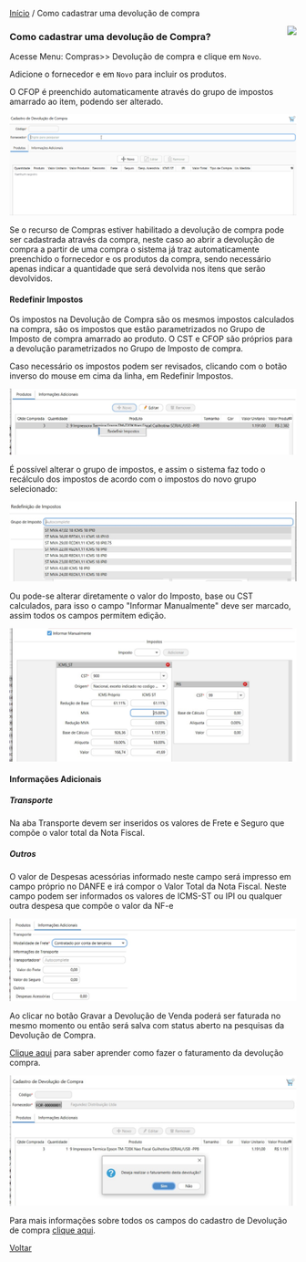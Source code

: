 [Início](index.md) / Como cadastrar uma devolução de compra

<a href="http://docs.continentenuvem.com.br/dicas.html#dicas"><img align="right" src="http://docs.continentenuvem.com.br/images/dicas.png"></a>



### Como cadastrar uma devolução de Compra?

Acesse Menu: Compras>> Devolução de compra e clique em `Novo`.

Adicione o fornecedor e em `Novo` para incluir os produtos.

O CFOP é preenchido automaticamente através do grupo de impostos amarrado ao item, podendo ser alterado.

![](images/como_fazer_cadastrar__devolucao_compra.gif)

Se o recurso de Compras estiver habilitado a devolução de compra pode ser cadastrada através da compra, neste caso ao abrir a devolução de compra a partir de uma compra o sistema já traz automaticamente preenchido o fornecedor e os produtos da compra, sendo necessário apenas indicar a quantidade que será devolvida nos itens que serão devolvidos.

#### Redefinir Impostos

Os impostos na Devolução de Compra são os mesmos impostos calculados na compra, são os impostos que estão parametrizados no Grupo de Imposto de compra amarrado ao produto.  O CST e CFOP são próprios para a devolução parametrizados no Grupo de Imposto de compra.

Caso necessário os impostos podem ser revisados, clicando com o botão inverso do mouse em cima da linha, em Redefinir Impostos.

![](images/compras_devolucao_compra_redefinir_impostos.jpg)

É possível alterar o grupo de impostos, e assim o sistema faz todo o recálculo dos impostos de acordo com o impostos do novo grupo selecionado:

![](images/compras_devolucao_compra_redefinir_impostos3.jpg)

Ou pode-se alterar diretamente o valor do Imposto, base ou CST calculados, para isso o campo "Informar Manualmente" deve ser marcado, assim todos os campos permitem edição.

![](images/compras_devolucao_compra_redefinir_impostos4.jpg)



#### Informações Adicionais

##### Transporte

Na aba Transporte devem ser inseridos os valores de Frete e Seguro que compõe o valor total da Nota Fiscal. 

##### Outros

O valor de  Despesas acessórias informado neste campo será impresso em campo próprio no DANFE e irá compor o Valor Total da Nota Fiscal. Neste campo podem ser informados os valores de ICMS-ST ou IPI ou qualquer outra despesa que compõe o valor da NF-e 

![](images/compras_devolucao_compra_informacoes_adicionais.jpg)

Ao clicar no botão Gravar a Devolução de Venda poderá ser faturada no mesmo momento ou então será salva com status aberto na pesquisas da Devolução de Compra.

[Clique aqui](como_fazer_faturar_devolucao_compra.md) para saber aprender como fazer o faturamento da devolução compra.



![](images/compras_devolucao_compra_faturar.jpg)



Para mais informações sobre todos os campos do cadastro de Devolução de compra [clique aqui](compras_devolucao_compra.md).

[Voltar](index.md)

